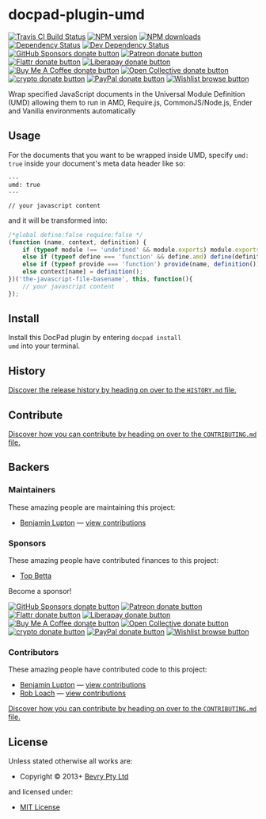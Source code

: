 <!-- TITLE/ -->

<h1>docpad-plugin-umd</h1>

<!-- /TITLE -->


<!-- BADGES/ -->

<span class="badge-travisci"><a href="http://travis-ci.com/docpad/docpad-plugin-umd" title="Check this project's build status on TravisCI"><img src="https://img.shields.io/travis/com/docpad/docpad-plugin-umd/master.svg" alt="Travis CI Build Status" /></a></span>
<span class="badge-npmversion"><a href="https://npmjs.org/package/docpad-plugin-umd" title="View this project on NPM"><img src="https://img.shields.io/npm/v/docpad-plugin-umd.svg" alt="NPM version" /></a></span>
<span class="badge-npmdownloads"><a href="https://npmjs.org/package/docpad-plugin-umd" title="View this project on NPM"><img src="https://img.shields.io/npm/dm/docpad-plugin-umd.svg" alt="NPM downloads" /></a></span>
<span class="badge-daviddm"><a href="https://david-dm.org/docpad/docpad-plugin-umd" title="View the status of this project's dependencies on DavidDM"><img src="https://img.shields.io/david/docpad/docpad-plugin-umd.svg" alt="Dependency Status" /></a></span>
<span class="badge-daviddmdev"><a href="https://david-dm.org/docpad/docpad-plugin-umd#info=devDependencies" title="View the status of this project's development dependencies on DavidDM"><img src="https://img.shields.io/david/dev/docpad/docpad-plugin-umd.svg" alt="Dev Dependency Status" /></a></span>
<br class="badge-separator" />
<span class="badge-githubsponsors"><a href="https://github.com/sponsors/balupton" title="Donate to this project using GitHub Sponsors"><img src="https://img.shields.io/badge/github-donate-yellow.svg" alt="GitHub Sponsors donate button" /></a></span>
<span class="badge-patreon"><a href="https://patreon.com/bevry" title="Donate to this project using Patreon"><img src="https://img.shields.io/badge/patreon-donate-yellow.svg" alt="Patreon donate button" /></a></span>
<span class="badge-flattr"><a href="https://flattr.com/profile/balupton" title="Donate to this project using Flattr"><img src="https://img.shields.io/badge/flattr-donate-yellow.svg" alt="Flattr donate button" /></a></span>
<span class="badge-liberapay"><a href="https://liberapay.com/bevry" title="Donate to this project using Liberapay"><img src="https://img.shields.io/badge/liberapay-donate-yellow.svg" alt="Liberapay donate button" /></a></span>
<span class="badge-buymeacoffee"><a href="https://buymeacoffee.com/balupton" title="Donate to this project using Buy Me A Coffee"><img src="https://img.shields.io/badge/buy%20me%20a%20coffee-donate-yellow.svg" alt="Buy Me A Coffee donate button" /></a></span>
<span class="badge-opencollective"><a href="https://opencollective.com/bevry" title="Donate to this project using Open Collective"><img src="https://img.shields.io/badge/open%20collective-donate-yellow.svg" alt="Open Collective donate button" /></a></span>
<span class="badge-crypto"><a href="https://bevry.me/crypto" title="Donate to this project using Cryptocurrency"><img src="https://img.shields.io/badge/crypto-donate-yellow.svg" alt="crypto donate button" /></a></span>
<span class="badge-paypal"><a href="https://bevry.me/paypal" title="Donate to this project using Paypal"><img src="https://img.shields.io/badge/paypal-donate-yellow.svg" alt="PayPal donate button" /></a></span>
<span class="badge-wishlist"><a href="https://bevry.me/wishlist" title="Buy an item on our wishlist for us"><img src="https://img.shields.io/badge/wishlist-donate-yellow.svg" alt="Wishlist browse button" /></a></span>

<!-- /BADGES -->


Wrap specified JavaScript documents in the Universal Module Definition (UMD) allowing them to run in AMD, Require.js, CommonJS/Node.js, Ender and Vanilla environments automatically





## Usage
For the documents that you want to be wrapped inside UMD, specify `umd: true` inside your document's meta data header like so:

```
---
umd: true
---

// your javascript content
```

and it will be transformed into:

``` javascript
/*global define:false require:false */
(function (name, context, definition) {
	if (typeof module !== 'undefined' && module.exports) module.exports = definition();
	else if (typeof define === 'function' && define.amd) define(definition);
	else if (typeof provide === 'function') provide(name, definition());
	else context[name] = definition();
})('the-javascript-file-basename', this, function(){
	// your javascript content
});
```










<!-- INSTALL/ -->

<h2>Install</h2>

Install this DocPad plugin by entering <code>docpad install umd</code> into your terminal.

<!-- /INSTALL -->


<!-- HISTORY/ -->

<h2>History</h2>

<a href="https://github.com/docpad/docpad-plugin-umd/blob/master/HISTORY.md#files">Discover the release history by heading on over to the <code>HISTORY.md</code> file.</a>

<!-- /HISTORY -->


<!-- CONTRIBUTE/ -->

<h2>Contribute</h2>

<a href="https://github.com/docpad/docpad-plugin-umd/blob/master/CONTRIBUTING.md#files">Discover how you can contribute by heading on over to the <code>CONTRIBUTING.md</code> file.</a>

<!-- /CONTRIBUTE -->


<!-- BACKERS/ -->

<h2>Backers</h2>

<h3>Maintainers</h3>

These amazing people are maintaining this project:

<ul><li><a href="https://github.com/balupton">Benjamin Lupton</a> — <a href="https://github.com/docpad/docpad-plugin-umd/commits?author=balupton" title="View the GitHub contributions of Benjamin Lupton on repository docpad/docpad-plugin-umd">view contributions</a></li></ul>

<h3>Sponsors</h3>

These amazing people have contributed finances to this project:

<ul><li><a href="http://topbetta.com.au/">Top Betta</a></li></ul>

Become a sponsor!

<span class="badge-githubsponsors"><a href="https://github.com/sponsors/balupton" title="Donate to this project using GitHub Sponsors"><img src="https://img.shields.io/badge/github-donate-yellow.svg" alt="GitHub Sponsors donate button" /></a></span>
<span class="badge-patreon"><a href="https://patreon.com/bevry" title="Donate to this project using Patreon"><img src="https://img.shields.io/badge/patreon-donate-yellow.svg" alt="Patreon donate button" /></a></span>
<span class="badge-flattr"><a href="https://flattr.com/profile/balupton" title="Donate to this project using Flattr"><img src="https://img.shields.io/badge/flattr-donate-yellow.svg" alt="Flattr donate button" /></a></span>
<span class="badge-liberapay"><a href="https://liberapay.com/bevry" title="Donate to this project using Liberapay"><img src="https://img.shields.io/badge/liberapay-donate-yellow.svg" alt="Liberapay donate button" /></a></span>
<span class="badge-buymeacoffee"><a href="https://buymeacoffee.com/balupton" title="Donate to this project using Buy Me A Coffee"><img src="https://img.shields.io/badge/buy%20me%20a%20coffee-donate-yellow.svg" alt="Buy Me A Coffee donate button" /></a></span>
<span class="badge-opencollective"><a href="https://opencollective.com/bevry" title="Donate to this project using Open Collective"><img src="https://img.shields.io/badge/open%20collective-donate-yellow.svg" alt="Open Collective donate button" /></a></span>
<span class="badge-crypto"><a href="https://bevry.me/crypto" title="Donate to this project using Cryptocurrency"><img src="https://img.shields.io/badge/crypto-donate-yellow.svg" alt="crypto donate button" /></a></span>
<span class="badge-paypal"><a href="https://bevry.me/paypal" title="Donate to this project using Paypal"><img src="https://img.shields.io/badge/paypal-donate-yellow.svg" alt="PayPal donate button" /></a></span>
<span class="badge-wishlist"><a href="https://bevry.me/wishlist" title="Buy an item on our wishlist for us"><img src="https://img.shields.io/badge/wishlist-donate-yellow.svg" alt="Wishlist browse button" /></a></span>

<h3>Contributors</h3>

These amazing people have contributed code to this project:

<ul><li><a href="https://github.com/balupton">Benjamin Lupton</a> — <a href="https://github.com/docpad/docpad-plugin-umd/commits?author=balupton" title="View the GitHub contributions of Benjamin Lupton on repository docpad/docpad-plugin-umd">view contributions</a></li>
<li><a href="https://github.com/RobLoach">Rob Loach</a> — <a href="https://github.com/docpad/docpad-plugin-umd/commits?author=RobLoach" title="View the GitHub contributions of Rob Loach on repository docpad/docpad-plugin-umd">view contributions</a></li></ul>

<a href="https://github.com/docpad/docpad-plugin-umd/blob/master/CONTRIBUTING.md#files">Discover how you can contribute by heading on over to the <code>CONTRIBUTING.md</code> file.</a>

<!-- /BACKERS -->


<!-- LICENSE/ -->

<h2>License</h2>

Unless stated otherwise all works are:

<ul><li>Copyright &copy; 2013+ <a href="http://bevry.me">Bevry Pty Ltd</a></li></ul>

and licensed under:

<ul><li><a href="http://spdx.org/licenses/MIT.html">MIT License</a></li></ul>

<!-- /LICENSE -->
